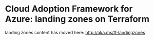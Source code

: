 # Cloud Adoption Framework for Azure: landing zones on Terraform

landing zones content has moved here: http://aka.ms/tf-landingzones 
